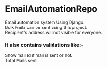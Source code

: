 # EmailAutomationRepo

Email automation system Using Django. <br>
Bulk Mails can be sent using this project. <br>
Recipient's address will not visible for everyone. <br>
<h3>It also contains validations like:-</h3> 
Show mail Id if mail is sent or not. <br>
Total Mails sent. <br>
